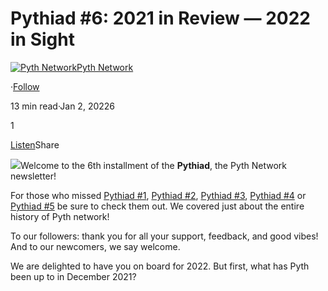 Pythiad #6: 2021 in Review — 2022 in Sight
==========================================

[![Pyth Network](https://miro.medium.com/v2/resize:fill:88:88/1*rdK3rHcWpkge6BRQRIwBjA.jpeg)](/?source=post_page-----5e1f4c1743cc--------------------------------)[Pyth Network](/?source=post_page-----5e1f4c1743cc--------------------------------)

·[Follow](https://medium.com/m/signin?actionUrl=https%3A%2F%2Fmedium.com%2F_%2Fsubscribe%2Fuser%2Ff55fccc0ad62&operation=register&redirect=https%3A%2F%2Fpythnetwork.medium.com%2Fpythiad-6-2021-in-review-2022-in-sight-5e1f4c1743cc&user=Pyth+Network&userId=f55fccc0ad62&source=post_page-f55fccc0ad62----5e1f4c1743cc---------------------post_header-----------)

13 min read·Jan 2, 20226

1

[Listen](https://medium.com/m/signin?actionUrl=https%3A%2F%2Fmedium.com%2Fplans%3Fdimension%3Dpost_audio_button%26postId%3D5e1f4c1743cc&operation=register&redirect=https%3A%2F%2Fpythnetwork.medium.com%2Fpythiad-6-2021-in-review-2022-in-sight-5e1f4c1743cc&source=-----5e1f4c1743cc---------------------post_audio_button-----------)Share

![](https://miro.medium.com/v2/resize:fit:1400/1*_P_g5_mMhWY4kcLr-azCIw.jpeg)Welcome to the 6th installment of the **Pythiad**, the Pyth Network newsletter!

For those who missed [Pythiad #1](/pythiad-1-the-journey-so-far-c4c951271805), [Pythiad #2](/pythiad-2-liberating-first-party-data-a7ccb865ed62), [Pythiad #3](/pythiad-3-pyth-laboured-in-september-d9e833383235), [Pythiad #4](/4-ignition-at-a-glance-8811d469c58d) or [Pythiad #5](/pythiad-5-last-straight-before-2022-69fc438bfbcd) be sure to check them out. We covered just about the entire history of Pyth network!

To our followers: thank you for all your support, feedback, and good vibes! And to our newcomers, we say welcome.

We are delighted to have you on board for 2022. But first, what has Pyth been up to in December 2021?

